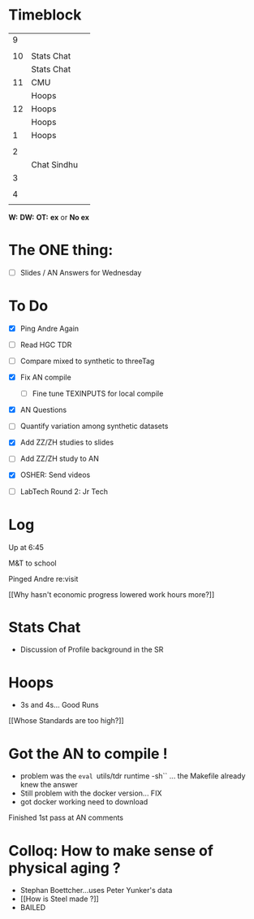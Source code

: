 # Timeblock

|     |             |     |
| --- | ----------- | --- |
| 9   |             |     |
|     |             |     |
| 10  | Stats Chat  |     |
|     | Stats Chat  |     |
| 11  | CMU         |     |
|     | Hoops       |     |
| 12  | Hoops       |     |
|     | Hoops       |     |
| 1   | Hoops       |     |
|     |             |     |
| 2   |             |     |
|     | Chat Sindhu |     |
| 3   |             |     |
|     |             |     |
| 4   |             |     |
|     |             |     |

**W:**
**DW:**
**OT:**
**ex** or **No ex**

# The ONE thing: 
- [ ] Slides / AN Answers for Wednesday


# To Do
- [x] Ping Andre Again 
- [ ] Read HGC TDR
- [ ] Compare mixed to synthetic to threeTag
- [x] Fix AN compile
	- [ ] Fine tune TEXINPUTS for local compile
- [x]  AN Questions
- [ ]  Quantify variation among synthetic datasets 
- [x] Add ZZ/ZH studies to slides
- [ ] Add ZZ/ZH study to AN
- [x] OSHER: Send videos 
- [ ] LabTech Round 2: Jr Tech


# Log


Up at 6:45

M&T to school 

Pinged Andre re:visit 

[[Why hasn't economic progress lowered work hours more?]]

# Stats Chat
- Discussion of Profile background in the SR

# Hoops
- 3s and 4s... Good Runs

[[Whose Standards are too high?]]

# Got the AN to compile !
- problem was the  `eval `utils/tdr runtime -sh`` ... the Makefile already knew the answer
- Still problem with the docker version... FIX
- got docker working need to download 

Finished 1st pass at AN comments

# Colloq: How to make sense of physical aging ?
- Stephan Boettcher...uses Peter Yunker's data
- [[How is Steel made ?]]
- BAILED 
